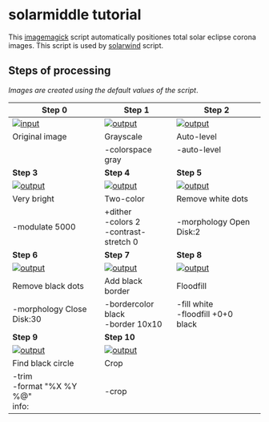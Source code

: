 # solarmiddle tutorial

This [imagemagick](http://www.imagemagick.org) script automatically positiones total solar eclipse
corona images. This script is used by [solarwind](README.md) script.

## Steps of processing

_Images are created using the default values of the script_.

|Step 0|Step 1|Step 2|
|------|------|------|
|[![input](../gh-pages/sample_input_300.jpg)](../gh-pages/sample_input_1000.jpg)|[![output](../gh-pages/solarmiddle_step01_300.jpg)](../gh-pages/solarmiddle_step01_1000.jpg)|[![output](../gh-pages/solarmiddle_step02_300.jpg)](../gh-pages/solarmiddle_step02_1000.jpg)|
|Original image|Grayscale|Auto-level|
||-colorspace gray|-auto-level<br /><br />|
|**Step 3**|**Step 4**|**Step 5**|
|[![output](../gh-pages/solarmiddle_step03_300.jpg)](../gh-pages/solarmiddle_step03_1000.jpg)|[![output](../gh-pages/solarmiddle_step04_300.jpg)](../gh-pages/solarmiddle_step04_1000.jpg)|[![output](../gh-pages/solarmiddle_step05_300.jpg)](../gh-pages/solarmiddle_step05_1000.jpg)|
|Very bright|Two-color|Remove white dots|
|-modulate 5000|+dither<br/>-colors 2<br />-contrast-stretch 0|-morphology Open Disk:2|
|**Step 6**|**Step 7**|**Step 8**|
|[![output](../gh-pages/solarmiddle_step06_300.jpg)](../gh-pages/solarmiddle_step06_1000.jpg)|[![output](../gh-pages/solarmiddle_step07_300.jpg)](../gh-pages/solarmiddle_step07_1000.jpg)|[![output](../gh-pages/solarmiddle_step08_300.jpg)](../gh-pages/solarmiddle_step08_1000.jpg)|
|Remove black dots|Add black border|Floodfill|
|-morphology Close Disk:30|-bordercolor black<br />-border 10x10|-fill white<br /> -floodfill +0+0<br /> black|
|**Step 9**|**Step 10**|
|[![output](../gh-pages/solarmiddle_step09_300.jpg)](../gh-pages/solarmiddle_step09_1000.jpg)|[![output](../gh-pages/solarmiddle_step10_300.jpg)](../gh-pages/solarmiddle_step10_1000.jpg)|
|Find black circle|Crop|
|-trim<br />-format "%X %Y %@"<br />info:|-crop|

